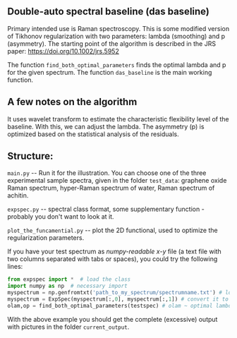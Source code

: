 
## Double-auto spectral baseline (das baseline)

Primary intended use is Raman spectroscopy. This is some modified version of Tikhonov regularization with two parameters: lambda (smoothing) and p (asymmetry). The starting point of the algorithm is described in the JRS paper: https://doi.org/10.1002/jrs.5952

The function ```find_both_optimal_parameters``` finds the optimal lambda and p for the given spectrum.
The function ```das_baseline``` is the main working function.

## A few notes on the algorithm
It uses wavelet transform to estimate the characteristic flexibility level of the baseline. With this, we can adjust the lambda. The asymmetry (p) is optimized based on the statistical analysis of the residuals.

## Structure:
```main.py``` -- Run it for the illustration. You can choose one of the three experimental sample spectra, given in the folder ```test_data```: graphene oxide Raman spectrum, hyper-Raman spectrum of water, Raman spectrum of achitin.

```expspec.py``` -- spectral class format, some supplementary function - probably you don't want to look at it.

```plot_the_funcamential.py``` -- plot the 2D functional, used to optimize the regularization parameters.


If you have your test spectrum as *numpy-readable* *x-y* file (a text file with two columns separated with tabs or spaces), you could try the following lines:
```python
from expspec import *  # load the class
import numpy as np  # necessary import
myspectrum = np.genfromtxt('path_to_my_spectrum/spectrumname.txt') # load your spectrum into numpy array
myspectrum = ExpSpec(myspectrum[:,0], myspectrum[:,1]) # convert it to the working format of the script
olam,op = find_both_optimal_parameters(testspec) # olam ~ optimal lambda, op ~ optimal p
```
With the above example you should get the complete (excessive) output with pictures in the folder ```current_output```.
